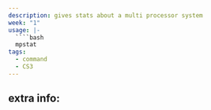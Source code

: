 ```yaml
---
description: gives stats about a multi processor system
week: "1"
usage: |-
  ````bash 
  mpstat
tags:
  - command
  - CS3
---
```

## extra info:
